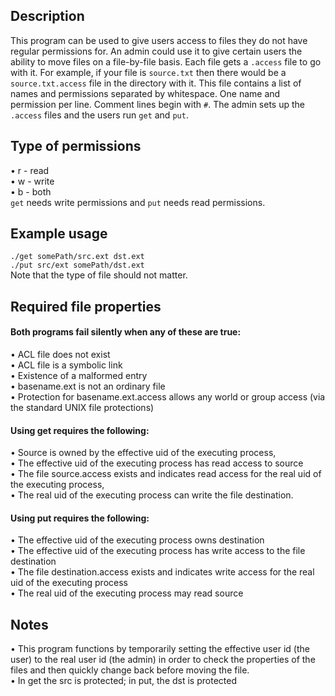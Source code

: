 ## Description ##  
This program can be used to give users access to files they do not have regular permissions for. An admin could use it to give certain users the ability to move files on a file-by-file basis. Each file gets a `.access` file to go with it. For example, if your file is `source.txt` then there would be a `source.txt.access` file in the directory with it. This file contains a list of names and permissions separated by whitespace. One name and permission per line. Comment lines begin with `#`. The admin sets up the `.access` files and the users run `get` and `put`.  


## Type of permissions ##  
• r - read  
• w - write  
• b - both  
`get` needs write permissions and `put` needs read permissions.  


## Example usage ##  
`./get somePath/src.ext dst.ext`  
`./put src/ext somePath/dst.ext`  
Note that the type of file should not matter.  


## Required file properties ##  

#### Both programs fail silently when any of these are true: ####  
• ACL file does not exist  
• ACL file is a symbolic link  
• Existence of a malformed entry  
• basename.ext is not an ordinary file  
• Protection for basename.ext.access allows any world or group access (via the standard UNIX file protections)  

#### Using get requires the following: ####  
• Source is owned by the effective uid of the executing process,  
• The effective uid of the executing process has read access to source  
• The file source.access exists and indicates read access for the real uid of the executing process,  
• The real uid of the executing process can write the file destination.  

#### Using put requires the following: ####  
• The effective uid of the executing process owns destination  
• The effective uid of the executing process has write access to the file destination  
• The file destination.access exists and indicates write access for the real uid of the executing process  
• The real uid of the executing process may read source  


## Notes ##  
• This program functions by temporarily setting the effective user id (the user) to the real user id (the admin) in order to check the properties of the files and then quickly change back before moving the file.  
• In get the src is protected; in put, the dst is protected  
